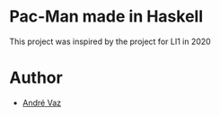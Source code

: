 # Pac-Man made in Haskell

This project was inspired by the project for LI1 in 2020

# Author

- [André Vaz](https://github.com/andreubita)